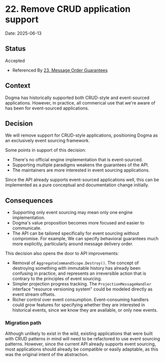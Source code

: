 # 22. Remove CRUD application support

Date: 2025-06-13

## Status

Accepted

- Referenced By [23. Message Order Guarantees](0023-message-order-guarantees.md)

## Context

Dogma has historically supported both CRUD-style and event-sourced applications.
However, in practice, all commerical use that we're aware of has been
for event-sourced applications.

## Decision

We will remove support for CRUD-style applications, positioning Dogma as an
exclusively event sourcing framework.

Some points in support of this decision:

- There's no official engine implementation that is event-sourced.
- Supporting multiple paradigms weakens the guarantees of the API.
- The maintainers are more interested in event sourcing applications.

Since the API already supports event-sourced applications well, this can be
implemented as a pure conceptual and documentation change initially.

## Consequences

- Supporting only event sourcing may mean only one engine implementation.
- Dogma's value proposition becomes more focused and easier to communicate.
- The API can be tailored specifically for event sourcing without compromise.
  For example, We can specify behavioral guarantees much more explicitly,
  particularly around message delivery order.

This decision also opens the door to API improvements:

- Removal of `AggregateCommandScope.Destroy()`. The concept of destroying
  something with immutable history has already been confusing in practice, and
  represents an irreversible action that is contrary to the principles of
  event sourcing.
- Simpler projection progress tracking. The `ProjectionMessageHandler` interface
  "resource versioning system" could be modeled directly as event stream
  offsets.
- Richer control over event consumption. Event-consuming handlers could grow
  features for specifying whether they are interested in historical events,
  since we know they are available, or only new events.

### Migration path

Although unlikely to exist in the wild, existing applications that were built
with CRUD patterns in mind will need to be refactored to use event sourcing
patterns. However, since the current API already supports event sourcing, most
applications should already be compatible or easily adaptable, as this was the
original intent of the abstraction.
